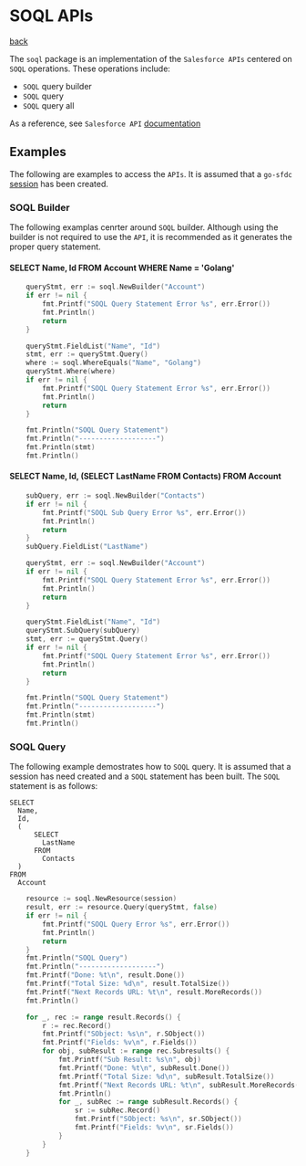 # SOQL APIs
[back](../README.md)

The `soql` package is an implementation of the `Salesforce APIs` centered on `SOQL` operations.  These operations include:
* `SOQL` query builder
* `SOQL` query
* `SOQL` query all

 As a reference, see `Salesforce API` [documentation](https://developer.salesforce.com/docs/atlas.en-us.api_rest.meta/api_rest/intro_what_is_rest_api.htm)

## Examples
The following are examples to access the `APIs`.  It is assumed that a `go-sfdc` [session](../session/README.md) has been created.
### SOQL Builder
The following examplas cenrter around `SOQL` builder.  Although using the builder is not required to use the `API`, it is recommended as it generates the proper query statement.
#### SELECT Name, Id FROM Account WHERE Name = 'Golang'
```go
	queryStmt, err := soql.NewBuilder("Account")
	if err != nil {
		fmt.Printf("SOQL Query Statement Error %s", err.Error())
		fmt.Println()
		return
	}

	queryStmt.FieldList("Name", "Id")
	stmt, err := queryStmt.Query()
	where := soql.WhereEquals("Name", "Golang")
	queryStmt.Where(where)
	if err != nil {
		fmt.Printf("SOQL Query Statement Error %s", err.Error())
		fmt.Println()
		return
	}

	fmt.Println("SOQL Query Statement")
	fmt.Println("-------------------")
	fmt.Println(stmt)
	fmt.Println()
```
#### SELECT Name, Id, (SELECT LastName FROM Contacts) FROM Account 
```go
	subQuery, err := soql.NewBuilder("Contacts")
	if err != nil {
		fmt.Printf("SOQL Sub Query Error %s", err.Error())
		fmt.Println()
		return
	}
	subQuery.FieldList("LastName")

	queryStmt, err := soql.NewBuilder("Account")
	if err != nil {
		fmt.Printf("SOQL Query Statement Error %s", err.Error())
		fmt.Println()
		return
	}

	queryStmt.FieldList("Name", "Id")
	queryStmt.SubQuery(subQuery)
	stmt, err := queryStmt.Query()
	if err != nil {
		fmt.Printf("SOQL Query Statement Error %s", err.Error())
		fmt.Println()
		return
	}

	fmt.Println("SOQL Query Statement")
	fmt.Println("-------------------")
	fmt.Println(stmt)
	fmt.Println()
```
### SOQL Query
The following example demostrates how to `SOQL` query.  It is assumed that a session has need created and a `SOQL` statement has been built.
The `SOQL` statement is as follows:
```
SELECT
  Name,
  Id,
  (
      SELECT
        LastName
      FROM
        Contacts  
  )
FROM 
  Account
```  
```go
	resource := soql.NewResource(session)
	result, err := resource.Query(queryStmt, false)
	if err != nil {
		fmt.Printf("SOQL Query Error %s", err.Error())
		fmt.Println()
		return
	}
	fmt.Println("SOQL Query")
	fmt.Println("-------------------")
	fmt.Printf("Done: %t\n", result.Done())
	fmt.Printf("Total Size: %d\n", result.TotalSize())
	fmt.Printf("Next Records URL: %t\n", result.MoreRecords())
	fmt.Println()

	for _, rec := range result.Records() {
		r := rec.Record()
		fmt.Printf("SObject: %s\n", r.SObject())
		fmt.Printf("Fields: %v\n", r.Fields())
		for obj, subResult := range rec.Subresults() {
			fmt.Printf("Sub Result: %s\n", obj)
			fmt.Printf("Done: %t\n", subResult.Done())
			fmt.Printf("Total Size: %d\n", subResult.TotalSize())
			fmt.Printf("Next Records URL: %t\n", subResult.MoreRecords())
			fmt.Println()
			for _, subRec := range subResult.Records() {
				sr := subRec.Record()
				fmt.Printf("SObject: %s\n", sr.SObject())
				fmt.Printf("Fields: %v\n", sr.Fields())
			}
		}
	}
```